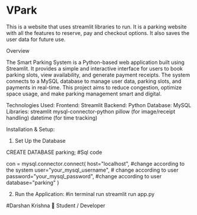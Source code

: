 # VPark
This is a website that uses streamlit libraries to run. It is a parking website with all the features to reserve, pay and checkout options. It also saves the user data for future use. 

Overview

The Smart Parking System is a Python-based web application built using Streamlit. It provides a simple and interactive interface for users to book parking slots, view availability, and generate payment receipts. The system connects to a MySQL database to manage user data, parking slots, and payments in real-time.
This project aims to reduce congestion, optimize space usage, and make parking management smart and digital.

Technologies Used:
Frontend: Streamlit
Backend: Python
Database: MySQL
Libraries:
streamlit
mysql-connector-python
pillow (for image/receipt handling)
datetime (for time tracking)

Installation & Setup:
1. Set Up the Database

CREATE DATABASE parking; #Sql code

con = mysql.connector.connect(
    host="localhost", #change according to the system
    user="your_mysql_username", # change according to user
    password="your_mysql_password", #change according to user
    database="parking"
)

2. Run the Application:
#in terminal run 
streamlit run app.py


#Darshan Krishna
💼 Student / Developer
